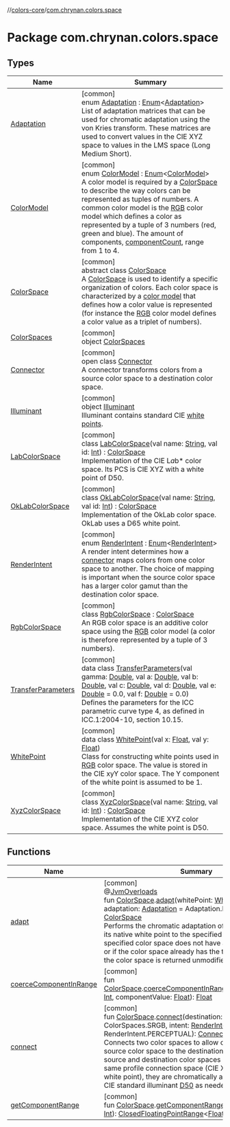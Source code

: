 //[colors-core](../../index.md)/[com.chrynan.colors.space](index.md)

# Package com.chrynan.colors.space

## Types

| Name | Summary |
|---|---|
| [Adaptation](-adaptation/index.md) | [common]<br>enum [Adaptation](-adaptation/index.md) : [Enum](https://kotlinlang.org/api/latest/jvm/stdlib/kotlin/-enum/index.html)&lt;[Adaptation](-adaptation/index.md)&gt; <br>List of adaptation matrices that can be used for chromatic adaptation using the von Kries transform. These matrices are used to convert values in the CIE XYZ space to values in the LMS space (Long Medium Short). |
| [ColorModel](-color-model/index.md) | [common]<br>enum [ColorModel](-color-model/index.md) : [Enum](https://kotlinlang.org/api/latest/jvm/stdlib/kotlin/-enum/index.html)&lt;[ColorModel](-color-model/index.md)&gt; <br>A color model is required by a [ColorSpace](-color-space/index.md) to describe the way colors can be represented as tuples of numbers. A common color model is the [RGB](-color-model/-r-g-b/index.md) color model which defines a color as represented by a tuple of 3 numbers (red, green and blue). The amount of components, [componentCount](-color-model/component-count.md), range from 1 to 4. |
| [ColorSpace](-color-space/index.md) | [common]<br>abstract class [ColorSpace](-color-space/index.md)<br>A [ColorSpace](-color-space/index.md) is used to identify a specific organization of colors. Each color space is characterized by a [color model](-color-model/index.md) that defines how a color value is represented (for instance the [RGB](-color-model/-r-g-b/index.md) color model defines a color value as a triplet of numbers). |
| [ColorSpaces](-color-spaces/index.md) | [common]<br>object [ColorSpaces](-color-spaces/index.md) |
| [Connector](-connector/index.md) | [common]<br>open class [Connector](-connector/index.md)<br>A connector transforms colors from a source color space to a destination color space. |
| [Illuminant](-illuminant/index.md) | [common]<br>object [Illuminant](-illuminant/index.md)<br>Illuminant contains standard CIE [white points](-white-point/index.md). |
| [LabColorSpace](-lab-color-space/index.md) | [common]<br>class [LabColorSpace](-lab-color-space/index.md)(val name: [String](https://kotlinlang.org/api/latest/jvm/stdlib/kotlin/-string/index.html), val id: [Int](https://kotlinlang.org/api/latest/jvm/stdlib/kotlin/-int/index.html)) : [ColorSpace](-color-space/index.md)<br>Implementation of the CIE L*a*b* color space. Its PCS is CIE XYZ with a white point of D50. |
| [OkLabColorSpace](-ok-lab-color-space/index.md) | [common]<br>class [OkLabColorSpace](-ok-lab-color-space/index.md)(val name: [String](https://kotlinlang.org/api/latest/jvm/stdlib/kotlin/-string/index.html), val id: [Int](https://kotlinlang.org/api/latest/jvm/stdlib/kotlin/-int/index.html)) : [ColorSpace](-color-space/index.md)<br>Implementation of the OkLab color space. OkLab uses a D65 white point. |
| [RenderIntent](-render-intent/index.md) | [common]<br>enum [RenderIntent](-render-intent/index.md) : [Enum](https://kotlinlang.org/api/latest/jvm/stdlib/kotlin/-enum/index.html)&lt;[RenderIntent](-render-intent/index.md)&gt; <br>A render intent determines how a [connector](-connector/index.md) maps colors from one color space to another. The choice of mapping is important when the source color space has a larger color gamut than the destination color space. |
| [RgbColorSpace](-rgb-color-space/index.md) | [common]<br>class [RgbColorSpace](-rgb-color-space/index.md) : [ColorSpace](-color-space/index.md)<br>An RGB color space is an additive color space using the [RGB](-color-model/-r-g-b/index.md) color model (a color is therefore represented by a tuple of 3 numbers). |
| [TransferParameters](-transfer-parameters/index.md) | [common]<br>data class [TransferParameters](-transfer-parameters/index.md)(val gamma: [Double](https://kotlinlang.org/api/latest/jvm/stdlib/kotlin/-double/index.html), val a: [Double](https://kotlinlang.org/api/latest/jvm/stdlib/kotlin/-double/index.html), val b: [Double](https://kotlinlang.org/api/latest/jvm/stdlib/kotlin/-double/index.html), val c: [Double](https://kotlinlang.org/api/latest/jvm/stdlib/kotlin/-double/index.html), val d: [Double](https://kotlinlang.org/api/latest/jvm/stdlib/kotlin/-double/index.html), val e: [Double](https://kotlinlang.org/api/latest/jvm/stdlib/kotlin/-double/index.html) = 0.0, val f: [Double](https://kotlinlang.org/api/latest/jvm/stdlib/kotlin/-double/index.html) = 0.0)<br>Defines the parameters for the ICC parametric curve type 4, as defined in ICC.1:2004-10, section 10.15. |
| [WhitePoint](-white-point/index.md) | [common]<br>data class [WhitePoint](-white-point/index.md)(val x: [Float](https://kotlinlang.org/api/latest/jvm/stdlib/kotlin/-float/index.html), val y: [Float](https://kotlinlang.org/api/latest/jvm/stdlib/kotlin/-float/index.html))<br>Class for constructing white points used in [RGB](-rgb-color-space/index.md) color space. The value is stored in the CIE xyY color space. The Y component of the white point is assumed to be 1. |
| [XyzColorSpace](-xyz-color-space/index.md) | [common]<br>class [XyzColorSpace](-xyz-color-space/index.md)(val name: [String](https://kotlinlang.org/api/latest/jvm/stdlib/kotlin/-string/index.html), val id: [Int](https://kotlinlang.org/api/latest/jvm/stdlib/kotlin/-int/index.html)) : [ColorSpace](-color-space/index.md)<br>Implementation of the CIE XYZ color space. Assumes the white point is D50. |

## Functions

| Name | Summary |
|---|---|
| [adapt](adapt.md) | [common]<br>@[JvmOverloads](https://kotlinlang.org/api/latest/jvm/stdlib/kotlin.jvm/-jvm-overloads/index.html)<br>fun [ColorSpace](-color-space/index.md).[adapt](adapt.md)(whitePoint: [WhitePoint](-white-point/index.md), adaptation: [Adaptation](-adaptation/index.md) = Adaptation.BRADFORD): [ColorSpace](-color-space/index.md)<br>Performs the chromatic adaptation of a color space from its native white point to the specified white point. If the specified color space does not have an [RGB](-color-model/-r-g-b/index.md) color model, or if the color space already has the target white point, the color space is returned unmodified. |
| [coerceComponentInRange](coerce-component-in-range.md) | [common]<br>fun [ColorSpace](-color-space/index.md).[coerceComponentInRange](coerce-component-in-range.md)(componentIndex: [Int](https://kotlinlang.org/api/latest/jvm/stdlib/kotlin/-int/index.html), componentValue: [Float](https://kotlinlang.org/api/latest/jvm/stdlib/kotlin/-float/index.html)): [Float](https://kotlinlang.org/api/latest/jvm/stdlib/kotlin/-float/index.html) |
| [connect](connect.md) | [common]<br>fun [ColorSpace](-color-space/index.md).[connect](connect.md)(destination: [ColorSpace](-color-space/index.md) = ColorSpaces.SRGB, intent: [RenderIntent](-render-intent/index.md) = RenderIntent.PERCEPTUAL): [Connector](-connector/index.md)<br>Connects two color spaces to allow conversion from the source color space to the destination color space. If the source and destination color spaces do not have the same profile connection space (CIE XYZ with the same white point), they are chromatically adapted to use the CIE standard illuminant [D50](-illuminant/-d50.md) as needed. |
| [getComponentRange](get-component-range.md) | [common]<br>fun [ColorSpace](-color-space/index.md).[getComponentRange](get-component-range.md)(componentIndex: [Int](https://kotlinlang.org/api/latest/jvm/stdlib/kotlin/-int/index.html)): [ClosedFloatingPointRange](https://kotlinlang.org/api/latest/jvm/stdlib/kotlin.ranges/-closed-floating-point-range/index.html)&lt;[Float](https://kotlinlang.org/api/latest/jvm/stdlib/kotlin/-float/index.html)&gt; |

